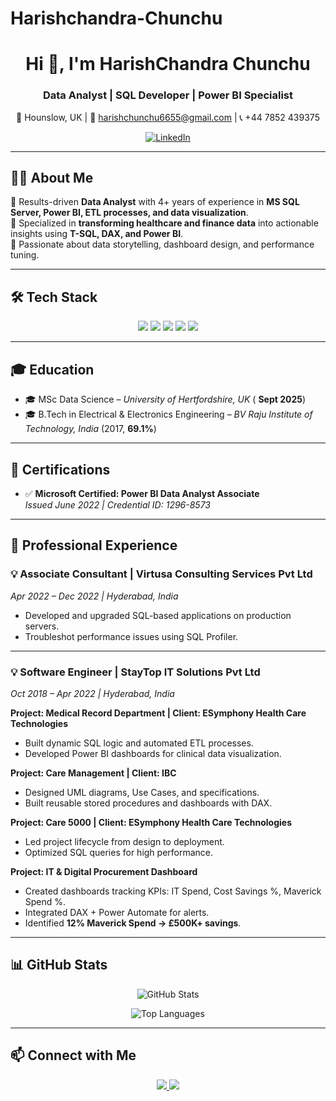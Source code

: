 # Harishchandra-Chunchu


<!-- Banner / Header -->
<h1 align="center">Hi 👋, I'm HarishChandra Chunchu</h1>
<h3 align="center">Data Analyst | SQL Developer | Power BI Specialist</h3>

<p align="center">
  📍 Hounslow, UK | 📧 <a href="mailto:harishchunchu6655@gmail.com">harishchunchu6655@gmail.com</a> | 📞 +44 7852 439375  
</p>
<p align="center">
  <a href="https://www.linkedin.com/in/harishchandra-chunchu-62b1652a7">
    <img src="https://img.shields.io/badge/LinkedIn-blue?style=flat&logo=linkedin" alt="LinkedIn" />
  </a>
</p>

---

## 👨‍💻 About Me  
🔹 Results-driven **Data Analyst** with 4+ years of experience in **MS SQL Server, Power BI, ETL processes, and data visualization**.  
🔹 Specialized in **transforming healthcare and finance data** into actionable insights using **T-SQL, DAX, and Power BI**.  
🔹 Passionate about data storytelling, dashboard design, and performance tuning.  

---

## 🛠️ Tech Stack  

<p align="center">
  <img src="https://img.shields.io/badge/SQL%20Server-CC2927?style=for-the-badge&logo=microsoftsqlserver&logoColor=white" />
  <img src="https://img.shields.io/badge/Power%20BI-F2C811?style=for-the-badge&logo=powerbi&logoColor=black" />
  <img src="https://img.shields.io/badge/Python-3776AB?style=for-the-badge&logo=python&logoColor=white" />
  <img src="https://img.shields.io/badge/ETL-4B8BBE?style=for-the-badge&logo=databricks&logoColor=white" />
  <img src="https://img.shields.io/badge/Data%20Visualization-4285F4?style=for-the-badge&logo=tableau&logoColor=white" />
</p>

---

## 🎓 Education
- 🎓 MSc Data Science – *University of Hertfordshire, UK* ( **Sept 2025**)  
- 🎓 B.Tech in Electrical & Electronics Engineering – *BV Raju Institute of Technology, India* (2017, **69.1%**)  

---

## 📜 Certifications
- ✅ **Microsoft Certified: Power BI Data Analyst Associate**  
  *Issued June 2022 | Credential ID: 1296-8573*  

---

## 💼 Professional Experience  

### 💡 Associate Consultant | Virtusa Consulting Services Pvt Ltd  
*Apr 2022 – Dec 2022 | Hyderabad, India*  
- Developed and upgraded SQL-based applications on production servers.  
- Troubleshot performance issues using SQL Profiler.  

---

### 💡 Software Engineer | StayTop IT Solutions Pvt Ltd  
*Oct 2018 – Apr 2022 | Hyderabad, India*  

**Project: Medical Record Department | Client: ESymphony Health Care Technologies**  
- Built dynamic SQL logic and automated ETL processes.  
- Developed Power BI dashboards for clinical data visualization.  

**Project: Care Management | Client: IBC**  
- Designed UML diagrams, Use Cases, and specifications.  
- Built reusable stored procedures and dashboards with DAX.  

**Project: Care 5000 | Client: ESymphony Health Care Technologies**  
- Led project lifecycle from design to deployment.  
- Optimized SQL queries for high performance.  

**Project: IT & Digital Procurement Dashboard**  
- Created dashboards tracking KPIs: IT Spend, Cost Savings %, Maverick Spend %.  
- Integrated DAX + Power Automate for alerts.  
- Identified **12% Maverick Spend → £500K+ savings**.  

---

## 📊 GitHub Stats  

<p align="center">
  <img src="https://github-readme-stats.vercel.app/api?username=Harishchandu12&show_icons=true&theme=radical" alt="GitHub Stats" />
</p>

<p align="center">
  <img src="https://github-readme-stats.vercel.app/api/top-langs/?username=Harishchandu12&layout=compact&theme=radical" alt="Top Languages" />
</p>

---

## 📫 Connect with Me  

<p align="center">
  <a href="mailto:harishchunchu6655@gmail.com">
    <img src="https://img.shields.io/badge/Email-D14836?style=for-the-badge&logo=gmail&logoColor=white" />
  </a>
  <a href="https://www.linkedin.com/in/harishchandra-chunchu-62b1652a7">
    <img src="https://img.shields.io/badge/LinkedIn-0077B5?style=for-the-badge&logo=linkedin&logoColor=white" />
  </a>
</p>
